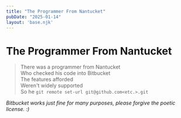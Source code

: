 ```yaml
---
title: "The Programmer From Nantucket"
pubDate: "2025-01-14"
layout: 'base.njk'
---
```

# The Programmer From Nantucket
> There was a programmer from Nantucket  
> Who checked his code into Bitbucket  
> The features afforded  
> Weren't widely supported  
> So he `git remote set-url git@github.com<etc.>.git`

_Bitbucket works just fine for many purposes, please forgive the poetic license. :)_
